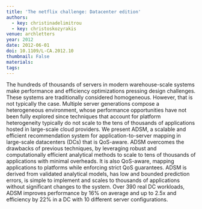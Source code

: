 ```yaml
---
title: 'The netflix challenge: Datacenter edition'
authors:
  - key: christinadelimitrou
  - key: christoskozyrakis
venue: archletters
year: 2012
date: 2012-06-01
doi: 10.1109/L-CA.2012.10
thumbnail: False
materials:
tags:
---
```

The hundreds of thousands of servers in modern warehouse-scale systems make performance and efficiency optimizations pressing design challenges. These systems are traditionally considered homogeneous. However, that is not typically the case. Multiple server generations compose a heterogeneous environment, whose performance opportunities have not been fully explored since techniques that account for platform heterogeneity typically do not scale to the tens of thousands of applications hosted in large-scale cloud providers. We present ADSM, a scalable and efficient recommendation system for application-to-server mapping in large-scale datacenters (DCs) that is QoS-aware. ADSM overcomes the drawbacks of previous techniques, by leveraging robust and computationally efficient analytical methods to scale to tens of thousands of applications with minimal overheads. It is also QoS-aware, mapping applications to platforms while enforcing strict QoS guarantees. ADSM is derived from validated analytical models, has low and bounded prediction errors, is simple to implement and scales to thousands of applications without significant changes to the system. Over 390 real DC workloads, ADSM improves performance by 16% on average and up to 2.5x and efficiency by 22% in a DC with 10 different server configurations.
